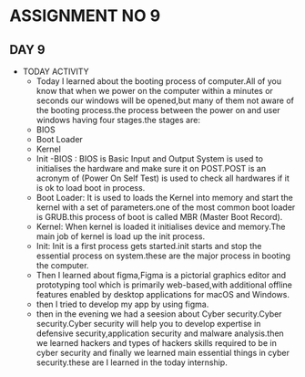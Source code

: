 # ASSIGNMENT NO 9
## DAY 9
 * TODAY ACTIVITY
   - 	Today I learned about the booting process of computer.All of you know
that when we power on the computer within a minutes or seconds our windows will be opened,but many of them not aware of the booting process.the process between the power on and user windows having four stages.the stages are:
     - BIOS
     - Boot Loader
     - Kernel
     - Init
  -BIOS :
    BIOS is Basic Input and Output System is used to initialises the hardware 
and make sure it on POST.POST is an acronym of (Power On Self Test) is used to 
check all hardwares if it is ok to load boot in process.
   - Boot Loader:
       It is used to loads the Kernel into memory and start the kernel with a set of parameters.one of the most common boot loader is GRUB.this process of boot is called MBR (Master Boot Record).
    - Kernel:
       When kernel is loaded it initialises device and memory.The main job of kernel is load up the init process.
    - Init:
       Init is a first process gets started.init starts and stop the essential process on system.these are the major process in booting the computer.
   - Then I learned about figma,Figma is a pictorial graphics editor and prototyping tool which is primarily web-based,with additional offline features enabled by desktop applications for macOS and Windows.
   - then I tried to develop my app by using figma.
   - then in the evening we had a seesion about Cyber security.Cyber security.Cyber security will help you to develop expertise in defensive security,application security and malware analysis.then we learned hackers and types of hackers skills required to be in cyber security and finally we learned
main essential things in cyber security.these are I learned in the today internship.

